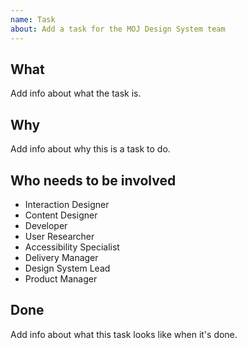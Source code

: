 ```yaml
---
name: Task
about: Add a task for the MOJ Design System team
---
```


## What

Add info about what the task is.

## Why

Add info about why this is a task to do.

## Who needs to be involved

- Interaction Designer
- Content Designer
- Developer
- User Researcher
- Accessibility Specialist
- Delivery Manager
- Design System Lead
- Product Manager

## Done

Add info about what this task looks like when it's done.
